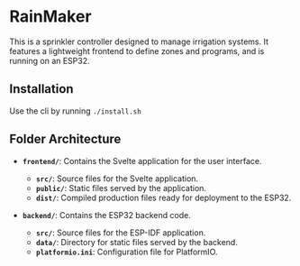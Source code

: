 # RainMaker

This is a sprinkler controller designed to manage irrigation systems. It features a lightweight frontend to define zones and programs, and is running on an ESP32.

## Installation

Use the cli by running `./install.sh`

## Folder Architecture

- **`frontend/`**: Contains the Svelte application for the user interface.

  - **`src/`**: Source files for the Svelte application.
  - **`public/`**: Static files served by the application.
  - **`dist/`**: Compiled production files ready for deployment to the ESP32.

- **`backend/`**: Contains the ESP32 backend code.
  - **`src/`**: Source files for the ESP-IDF application.
  - **`data/`**: Directory for static files served by the backend.
  - **`platformio.ini`**: Configuration file for PlatformIO.
